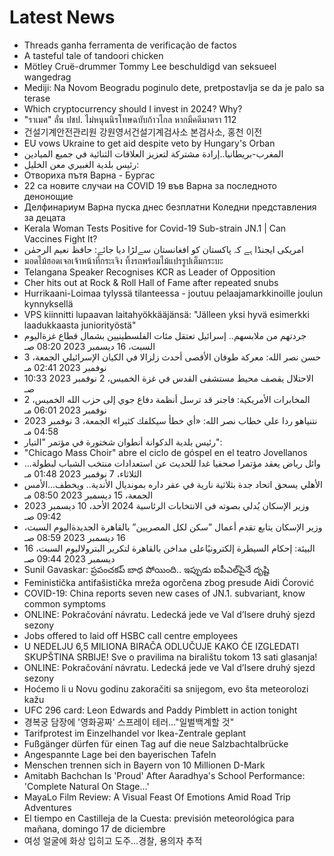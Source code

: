 # Latest News
-  Threads ganha ferramenta de verificação de factos
-  A tasteful tale of tandoori chicken
-  Mötley Cruë-drummer Tommy Lee beschuldigd van seksueel wangedrag
-  Mediji: Na Novom Beogradu poginulo dete, pretpostavlja se da je palo sa terase
-  Which cryptocurrency should I invest in 2024? Why?
-  "ราเมศ" ลั่น ปชป. ไม่หนุนนิรโทษฉบับก้าวไกล หากมีคดีมาตรา 112
-  건설기계안전관리원 강원영서건설기계검사소 본검사소, 홍천 이전
-  EU vows Ukraine to get aid despite veto by Hungary's Orban
-  المغرب-بريطانيا..إرادة مشتركة لتعزيز العلاقات الثنائية في جميع الميادين
-  رئيس بلدية الغبيري معن الخليل:
-  Отвориха пътя Варна - Бургас
-  22 са новите случаи на COVID 19 във Варна за последното денонощие
-  Делфинариум Варна пуска днес безплатни Коледни представления за децата
-  Kerala Woman Tests Positive for Covid-19 Sub-strain JN.1 | Can Vaccines Fight It?
-  امریکی ایجنڈا ہے کہ پاکستان کو افغانستان سےلڑا دیا جائے: حافظ نعیم الرحمٰن
-  มอดไม้ฮอดเจอเจ้าหน้าที่กระเจิง ทิ้งรถพร้อมไม้แปรรูปเต็มกระบะ
-  Telangana Speaker Recognises KCR as Leader of Opposition
-  Cher hits out at Rock & Roll Hall of Fame after repeated snubs
-  Hurrikaani-Loimaa tylyssä tilanteessa - joutuu pelaajamarkkinoille joulun kynnyksellä
-  VPS kiinnitti lupaavan laitahyökkääjänsä: "Jälleen yksi hyvä esimerkki laadukkaasta juniorityöstä"
-  جردتهم من ملابسهم.. إسرائيل تعتقل مئات الفلسطينيين بشمال قطاع غزةاليوم السبت، 16 ديسمبر 2023 08:20 صـ
-  حسن نصر الله: معركة طوفان الأقصى أحدث زلزالا في الكيان الإسرائيلي الجمعة، 3 نوفمبر 2023 02:41 مـ
-  الاحتلال يقصف محيط مستشفى القدس في غزة الخميس، 2 نوفمبر 2023 10:33 صـ
-  المخابرات الأمريكية: فاجنر قد ترسل أنظمة دفاع جوي إلى حزب الله الخميس، 2 نوفمبر 2023 06:01 مـ
-  نتنياهو ردا على خطاب نصر الله: «أي خطأ سيكلفك كثيرا» الجمعة، 3 نوفمبر 2023 04:58 مـ
-  رئيس بلدية الدكوانة أنطوان شختورة في مؤتمر "التيار":
-  "Chicago Mass Choir" abre el ciclo de góspel en el teatro Jovellanos
-  وائل رياض يعقد مؤتمرا صحفيا غدا للحديث عن استعدادات منتخب الشباب لبطولة... الثلاثاء، 7 نوفمبر 2023 01:48 مـ
-  الأهلي يسحق اتحاد جدة بثلاثية نارية في عقر داره بمونديال الأندية.. ويخطف...الأمس الجمعة، 15 ديسمبر 2023 08:50 مـ
-  وزير الإسكان يُدلي بصوته فى الانتخابات الرئاسية 2024 الأحد، 10 ديسمبر 2023 09:42 صـ
-  وزير الإسكان يتابع تقدم أعمال ”سكن لكل المصريين” بالقاهرة الجديدةاليوم السبت، 16 ديسمبر 2023 08:59 صـ
-  البيئة: إحكام السيطرة إلكترونيًاعلى مداخن بالقاهرة لتكرير البترولاليوم السبت، 16 ديسمبر 2023 09:44 صـ
-  Sunil Gavaskar: ప్రపంచకప్ బాధ పోయింది.. ఇప్పుడు ఐపీఎల్‌పైనే దృష్టి
-  Feministička antifašistička mreža ogorčena zbog presude Aidi Ćorović
-  COVID-19: China reports seven new cases of JN.1. subvariant, know common symptoms
-  ONLINE: Pokračování návratu. Ledecká jede ve Val d’Isere druhý sjezd sezony
-  Jobs offered to laid off HSBC call centre employees
-  U NEDELJU 6,5 MILIONA BIRAČA ODLUČUJE KAKO ĆE IZGLEDATI SKUPŠTINA SRBIJE! Sve o pravilima na biralištu tokom 13 sati glasanja!
-  ONLINE: Pokračování návratu. Ledecká jede ve Val d’Isere druhý sjezd sezony
-  Hoćemo li u Novu godinu zakoračiti sa snijegom, evo šta meteorolozi kažu
-  UFC 296 card: Leon Edwards and Paddy Pimblett in action tonight
-  경복궁 담장에 '영화공짜' 스프레이 테러…"일벌백계할 것"
-  Tarifprotest im Einzelhandel vor Ikea-Zentrale geplant
-  Fußgänger dürfen für einen Tag auf die neue Salzbachtalbrücke
-  Angespannte Lage bei den bayerischen Tafeln
-  Menschen trennen sich in Bayern von 10 Millionen D-Mark
-  Amitabh Bachchan Is 'Proud' After Aaradhya's School Performance: 'Complete Natural On Stage...'
-  MayaLo Film Review: A Visual Feast Of Emotions Amid Road Trip Adventures
-  El tiempo en Castilleja de la Cuesta: previsión meteorológica para mañana, domingo 17 de diciembre
-  여성 얼굴에 화상 입히고 도주…경찰, 용의자 추적
